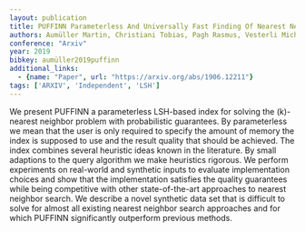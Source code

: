 ```yaml
---
layout: publication
title: PUFFINN Parameterless And Universally Fast Finding Of Nearest Neighbors
authors: Aumüller Martin, Christiani Tobias, Pagh Rasmus, Vesterli Michael
conference: "Arxiv"
year: 2019
bibkey: aumüller2019puffinn
additional_links:
  - {name: "Paper", url: "https://arxiv.org/abs/1906.12211"}
tags: ['ARXIV', 'Independent', 'LSH']
---
```

We present PUFFINN a parameterless LSH-based index for solving the (k)-nearest neighbor problem with probabilistic guarantees. By parameterless we mean that the user is only required to specify the amount of memory the index is supposed to use and the result quality that should be achieved. The index combines several heuristic ideas known in the literature. By small adaptions to the query algorithm we make heuristics rigorous. We perform experiments on real-world and synthetic inputs to evaluate implementation choices and show that the implementation satisfies the quality guarantees while being competitive with other state-of-the-art approaches to nearest neighbor search. We describe a novel synthetic data set that is difficult to solve for almost all existing nearest neighbor search approaches and for which PUFFINN significantly outperform previous methods.
